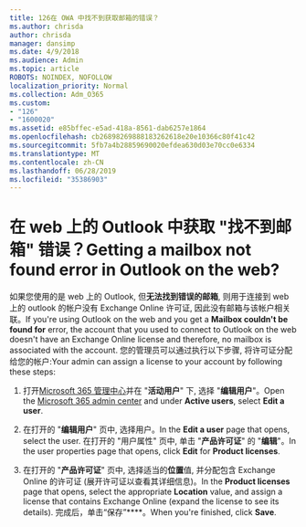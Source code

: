 ```yaml
---
title: 126在 OWA 中找不到获取邮箱的错误？
ms.author: chrisda
author: chrisda
manager: dansimp
ms.date: 4/9/2018
ms.audience: Admin
ms.topic: article
ROBOTS: NOINDEX, NOFOLLOW
localization_priority: Normal
ms.collection: Adm_O365
ms.custom:
- "126"
- "1600020"
ms.assetid: e85bffec-e5ad-418a-8561-dab6257e1864
ms.openlocfilehash: cb26898269888183262618e20e10366c80f41c42
ms.sourcegitcommit: 5fb7a4b28859690020efdea630d03e70cc0e6334
ms.translationtype: MT
ms.contentlocale: zh-CN
ms.lasthandoff: 06/28/2019
ms.locfileid: "35386903"
---
```

# <a name="getting-a-mailbox-not-found-error-in-outlook-on-the-web"></a><span data-ttu-id="a830e-102">在 web 上的 Outlook 中获取 "找不到邮箱" 错误？</span><span class="sxs-lookup"><span data-stu-id="a830e-102">Getting a mailbox not found error in Outlook on the web?</span></span>

<span data-ttu-id="a830e-103">如果您使用的是 web 上的 Outlook, 但**无法找到错误的邮箱**, 则用于连接到 web 上的 outlook 的帐户没有 Exchange Online 许可证, 因此没有邮箱与该帐户相关联。</span><span class="sxs-lookup"><span data-stu-id="a830e-103">If you're using Outlook on the web and you get a **Mailbox couldn't be found for** error, the account that you used to connect to Outlook on the web doesn't have an Exchange Online license and therefore, no mailbox is associated with the account.</span></span> <span data-ttu-id="a830e-104">您的管理员可以通过执行以下步骤, 将许可证分配给您的帐户:</span><span class="sxs-lookup"><span data-stu-id="a830e-104">Your admin can assign a license to your account by following these steps:</span></span>

1. <span data-ttu-id="a830e-105">打开[Microsoft 365 管理中心](https://portal.office.com/adminportal/home#/homepage)并在 "**活动用户**" 下, 选择 "**编辑用户**"。</span><span class="sxs-lookup"><span data-stu-id="a830e-105">Open the [Microsoft 365 admin center](https://portal.office.com/adminportal/home#/homepage) and under **Active users**, select **Edit a user**.</span></span>

2. <span data-ttu-id="a830e-106">在打开的 "**编辑用户**" 页中, 选择用户。</span><span class="sxs-lookup"><span data-stu-id="a830e-106">In the **Edit a user** page that opens, select the user.</span></span> <span data-ttu-id="a830e-107">在打开的 "用户属性" 页中, 单击 "**产品许可证**" 的 "**编辑**"。</span><span class="sxs-lookup"><span data-stu-id="a830e-107">In the user properties page that opens, click **Edit** for **Product licenses**.</span></span>

3. <span data-ttu-id="a830e-108">在打开的 "**产品许可证**" 页中, 选择适当的**位置**值, 并分配包含 Exchange Online 的许可证 (展开许可证以查看其详细信息)。</span><span class="sxs-lookup"><span data-stu-id="a830e-108">In the **Product licenses** page that opens, select the appropriate **Location** value, and assign a license that contains Exchange Online (expand the license to see its details).</span></span> <span data-ttu-id="a830e-109">完成后，单击“保存”\*\*\*\*。</span><span class="sxs-lookup"><span data-stu-id="a830e-109">When you're finished, click **Save**.</span></span>
